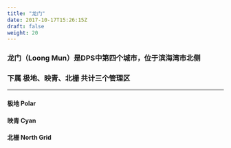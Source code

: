 ```yaml
---
title: "龙门"
date: 2017-10-17T15:26:15Z
draft: false
weight: 20
---
```


### 龙门（Loong Mun）是DPS中第四个城市，位于滨海湾市北侧
### 下属 极地、映青、北栅 共计三个管理区

---

#### 极地 Polar
#### 映青 Cyan
#### 北栅 North Grid